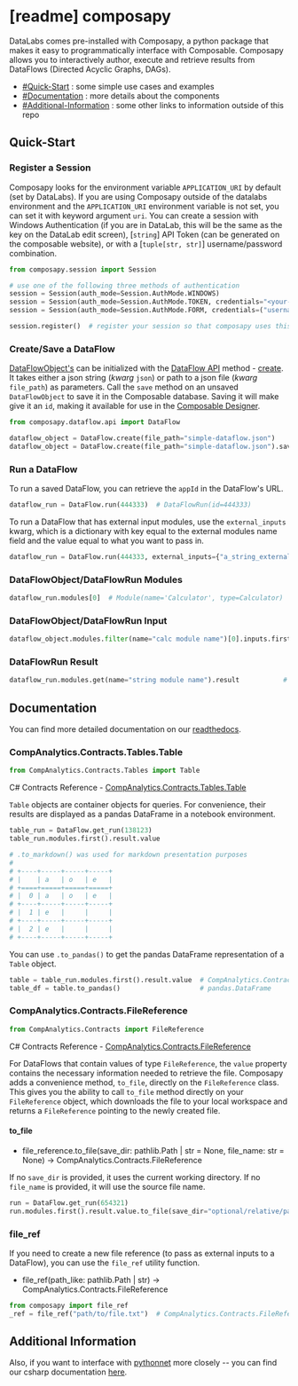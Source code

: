 # [readme] composapy

DataLabs comes pre-installed with Composapy, a python package that makes it easy to
programmatically interface with Composable. Composapy allows you to interactively author, execute
and retrieve results from DataFlows (Directed Acyclic Graphs, DAGs).

- [#Quick-Start](#quick-start) : some simple use cases and examples
- [#Documentation](#documentation) : more details about the components
- [#Additional-Information](#additional-information) : some other links to information outside of this repo

## Quick-Start

### Register a Session

Composapy looks for the environment variable `APPLICATION_URI` by default (set by DataLabs). If you are using Composapy outside of the datalabs environment and the `APPLICATION_URI`
environment variable is not set, you can set it with keyword argument `uri`. You can create a session with Windows Authentication (if you are in DataLab, this will be the same as the 
key on the DataLab edit screen), [`string`] API Token (can be generated on the composable website), or with a [`tuple[str, str]`] username/password combination.

```python pycharm={"name": "#%%\n"}
from composapy.session import Session

# use one of the following three methods of authentication
session = Session(auth_mode=Session.AuthMode.WINDOWS)                                                                           # Windows Auth
session = Session(auth_mode=Session.AuthMode.TOKEN, credentials="<your-api-token-here>", uri="http://localhost/CompAnalytics/") # Token
session = Session(auth_mode=Session.AuthMode.FORM, credentials=("username", "password"))                                        # Form

session.register()  # register your session so that composapy uses this
```

### Create/Save a DataFlow

[DataFlowObject's](#dataflowobject) can be initialized with the [DataFlow API](#dataflow) method - [create](#create). It takes either a json string (_kwarg_ `json`) or path to a json file (_kwarg_ `file_path`) as parameters. Call the `save` method on an unsaved `DataFlowObject` to save it in the Composable database. Saving it will make give it an `id`, making it available for use in the [Composable Designer](https://github.com/ComposableAnalytics/Docs/blob/master/docs/DataFlows/02.Composable-Designer.md).

```python pycharm={"name": "#%%\n"}
from composapy.dataflow.api import DataFlow

dataflow_object = DataFlow.create(file_path="simple-dataflow.json")         # DataFlowObject(id=None)
dataflow_object = DataFlow.create(file_path="simple-dataflow.json").save()  # DataFlowObject(id=123456)
```

### Run a DataFlow

To run a saved DataFlow, you can retrieve the `appId` in the DataFlow's URL.

```python pycharm={"name": "#%%\n"}
dataflow_run = DataFlow.run(444333)  # DataFlowRun(id=444333)
```

To run a DataFlow that has external input modules, use the `external_inputs` kwarg, which is a dictionary with key equal to the external modules name field and the value equal to what you want to pass in.

```python pycharm={"name": "#%%\n"}
dataflow_run = DataFlow.run(444333, external_inputs={"a_string_external_input": "foo string"})   # DataFlowRun(id=444333)
```

### DataFlowObject/DataFlowRun Modules

```python pycharm={"name": "#%%\n"}
dataflow_run.modules[0]  # Module(name='Calculator', type=Calculator)
```

### DataFlowObject/DataFlowRun Input

```python pycharm={"name": "#%%\n"}
dataflow_object.modules.filter(name="calc module name")[0].inputs.first()  # Input(name=Param1, type=Double, value=1.0)
```

### DataFlowRun Result

```python pycharm={"name": "#%%\n"}
dataflow_run.modules.get(name="string module name").result           # Result(name='foo name', type=String, value='foo value')
```

## Documentation

You can find more detailed documentation on our [readthedocs](https://composapy.readthedocs.io/).


### CompAnalytics.Contracts.Tables.Table

```python pycharm={"name": "#%%\n"}
from CompAnalytics.Contracts.Tables import Table
```

C# Contracts Reference - [CompAnalytics.Contracts.Tables.Table](https://dev.composable.ai/api/CompAnalytics.Contracts.Tables.Table.html)

`Table` objects are container objects for queries. For convenience, their results are displayed
as a pandas DataFrame in a notebook environment.

```python pycharm={"name": "#%%\n"}
table_run = DataFlow.get_run(138123)
table_run.modules.first().result.value

# .to_markdown() was used for markdown presentation purposes
# 
# +----+-----+-----+-----+
# |    | a   | o   | e   |
# +====+=====+=====+=====+
# |  0 | a   | o   | e   |
# +----+-----+-----+-----+
# |  1 | e   |     |     |
# +----+-----+-----+-----+
# |  2 | e   |     |     |
# +----+-----+-----+-----+
```

You can use `.to_pandas()` to get the pandas DataFrame representation of a `Table` object.

```python pycharm={"name": "#%%\n"}
table = table_run.modules.first().result.value  # CompAnalytics.Contracts.Tables.Table
table_df = table.to_pandas()                    # pandas.DataFrame
```

### CompAnalytics.Contracts.FileReference

```python pycharm={"name": "#%%\n"}
from CompAnalytics.Contracts import FileReference
```

C# Contracts Reference - [CompAnalytics.Contracts.FileReference](https://dev.composable.ai/api/CompAnalytics.Contracts.FileReference.html)

For DataFlows that contain values of type `FileReference`, the `value` property contains the
necessary information needed to retrieve the file. Composapy adds a convenience method,
`to_file`, directly on the `FileReference` class. This gives you the ability to call `to_file`
method directly on your `FileReference` object, which downloads the file to your local workspace
and returns a `FileReference` pointing to the newly created file.

#### to_file

- file_reference.to_file(save_dir: pathlib.Path | str = None, file_name: str = None) -> CompAnalytics.Contracts.FileReference

If no `save_dir` is provided, it uses the current working directory. If no `file_name` is
provided, it will use the source file name.

```python pycharm={"name": "#%%\n"}
run = DataFlow.get_run(654321)
run.modules.first().result.value.to_file(save_dir="optional/relative/path/to/dir", file_name="optional_name.txt")
```

### file_ref

If you need to create a new file reference (to pass as external inputs to a DataFlow), you can
use the `file_ref` utility function.

- file_ref(path_like: pathlib.Path | str) -> CompAnalytics.Contracts.FileReference

```python pycharm={"name": "#%%\n"}
from composapy import file_ref
_ref = file_ref("path/to/file.txt")  # CompAnalytics.Contracts.FileReference
```

## Additional Information

Also, if you want to interface with <a href="https://github.com/pythonnet/pythonnet" target="_blank">pythonnet</a> more closely -- you can find our csharp documentation <a href="https://dev.composable.ai/api/CompAnalytics.Contracts.html" target="_blank">here</a>.
